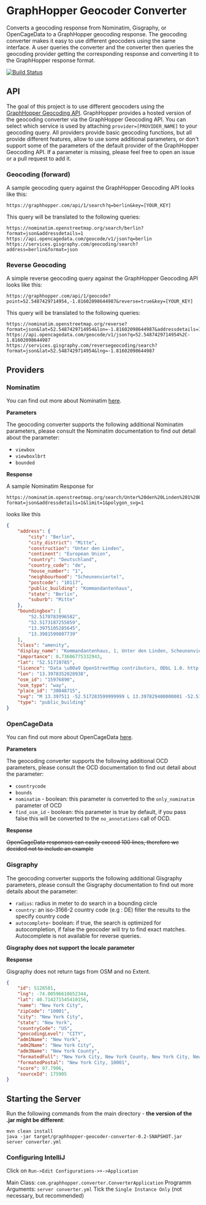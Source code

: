 # GraphHopper Geocoder Converter

Converts a geocoding response from Nominatim, Gisgraphy, or OpenCageData to a GraphHopper geocoding response.
The geocoding converter makes it easy to use different geocoders using the same interface.
A user queries the converter and the converter then queries the geocoding provider getting the corresponding response and converting it to the GraphHopper response format.

[![Build Status](https://travis-ci.org/graphhopper/geocoder-converter.svg?branch=master)](https://travis-ci.org/graphhopper/geocoder-converter)

## API

The goal of this project is to use different geocoders using the [GraphHopper Geocoding API](https://graphhopper.com/api/1/docs/geocoding/).
GraphHopper provides a hosted version of the geocoding converter via the GraphHopper Geocoding API.
You can select which service is used by attaching `provider=[PROVIDER_NAME]` to your geocoding query.
All providers provide basic geocoding functions, but all provide different features, allow to use some additional parameters, or don't support some of the parameters of the default provider of the GraphHopper Geocoding API.
If a parameter is missing, please feel free to open an issue or a pull request to add it. 
    
### Geocoding (forward)

A sample geocoding query against the GraphHopper Geocoding API looks like this:
```
https://graphhopper.com/api/1/search?q=berlin&key=[YOUR_KEY]
```

This query will be translated to the following queries:
```
https://nominatim.openstreetmap.org/search/berlin?format=json&addressdetails=1
https://api.opencagedata.com/geocode/v1/json?q=berlin
https://services.gisgraphy.com/geocoding/search?address=berlin&format=json
```

### Reverse Geocoding

A simple reverse geocoding query against the GraphHopper Geocoding API looks like this:
```
https://graphhopper.com/api/1/geocode?point=52.5487429714954,-1.81602098644987&reverse=true&key=[YOUR_KEY]
```

This query will be translated to the following queries:
```
https://nominatim.openstreetmap.org/reverse?format=json&lat=52.5487429714954&lon=-1.81602098644987&addressdetails=1
https://api.opencagedata.com/geocode/v1/json?q=52.5487429714954%2C-1.81602098644987
https://services.gisgraphy.com/reversegeocoding/search?format=json&lat=52.5487429714954&lng=-1.81602098644987
```

## Providers

### Nominatim 

You can find out more about Nominatim [here](https://wiki.openstreetmap.org/wiki/Nominatim#Examples).

**Parameters**

The geocoding converter supports the following additional Nominatim parameters, please consult the Nominatim documentation to find out detail about the parameter:
- `viewbox`
- `viewboxlbrt`
- `bounded` 

**Response**

A sample Nominatim Response for 
```
https://nominatim.openstreetmap.org/search/Unter%20den%20Linden%201%20Berlin?format=json&addressdetails=1&limit=1&polygon_svg=1
```

looks like this
```json
{
    "address": {
        "city": "Berlin",
        "city_district": "Mitte",
        "construction": "Unter den Linden",
        "continent": "European Union",
        "country": "Deutschland",
        "country_code": "de",
        "house_number": "1",
        "neighbourhood": "Scheunenviertel",
        "postcode": "10117",
        "public_building": "Kommandantenhaus",
        "state": "Berlin",
        "suburb": "Mitte"
    },
    "boundingbox": [
        "52.5170783996582",
        "52.5173187255859",
        "13.3975105285645",
        "13.3981599807739"
    ],
    "class": "amenity",
    "display_name": "Kommandantenhaus, 1, Unter den Linden, Scheunenviertel, Mitte, Berlin, 10117, Deutschland, European Union",
    "importance": 0.73606775332943,
    "lat": "52.51719785",
    "licence": "Data \u00a9 OpenStreetMap contributors, ODbL 1.0. http://www.openstreetmap.org/copyright",
    "lon": "13.3978352028938",
    "osm_id": "15976890",
    "osm_type": "way",
    "place_id": "30848715",
    "svg": "M 13.397511 -52.517283599999999 L 13.397829400000001 -52.517299800000004 13.398131599999999 -52.517315099999998 13.398159400000001 -52.517112099999999 13.3975388 -52.517080700000001 Z",
    "type": "public_building"
}
```

### OpenCageData

You can find out more about OpenCageData [here](https://geocoder.opencagedata.com/api).

**Parameters**

The geocoding converter supports the following additional OCD parameters, please consult the OCD documentation to find out detail about the parameter:
- `countrycode`
- `bounds`
- `nominatim` - boolean: this parameter is converted to the `only_nominatim` parameter of OCD 
- `find_osm_id` - boolean: this parameter is true by default, if you pass false this will be converted to the `no_annotations` call of OCD.

**Response**

~~OpenCageData responses can easily exceed 100 lines, therefore we decided not to include an example~~

### Gisgraphy

The geocoding converter supports the following additional Gisgraphy parameters, please consult the Gisgraphy documentation to find out more details about the parameter: 
- `radius`: radius in meter to do search in a bounding circle
- `country`: an iso-3166-2 country code (e.g : DE) filter the results to the specify country code
- `autocomplete`- boolean: if true, the search is optimized for autocompletion, if false the geocoder will try to find exact matches. Autocomplete is not available for reverse queries.

**Gisgraphy does not support the locale parameter**

**Response**

Gisgraphy does not return tags from OSM and no Extent.

```json
{
    "id": 5128581,
    "lng": -74.00596618652344,
    "lat": 40.714271545410156,
    "name": "New York City",
    "zipCode": "10001",
    "city": "New York City",
    "state": "New York",
    "countryCode": "US",
    "geocodingLevel": "CITY",
    "adm1Name": "New York",
    "adm2Name": "New York City",
    "adm3Name": "New York County",
    "formatedFull": "New York City, New York County, New York City, New York (NY)",
    "formatedPostal": "New York City, 10001",
    "score": 97.7906,
    "sourceId": 175905
}
```

## Starting the Server

Run the following commands from the main directory - **the version of the .jar might be different**:
```
mvn clean install
java -jar target/graphhopper-geocoder-converter-0.2-SNAPSHOT.jar server converter.yml
```

### Configuring IntelliJ

Click on `Run->Edit Configurations->+->Application`

Main Class: `com.graphhopper.converter.ConverterApplication`
Programm Arguments: `server converter.yml`
Tick the `Single Instance Only` (not necessary, but recommended)
